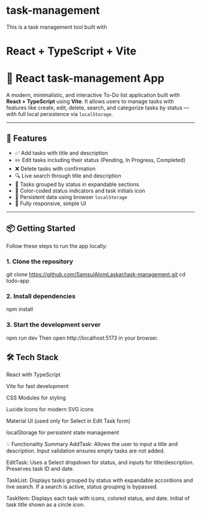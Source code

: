 # task-management

This is a task management tool built with

# React + TypeScript + Vite

# 📝 React task-management App

A modern, minimalistic, and interactive To-Do list application built with **React + TypeScript** using **Vite**. It allows users to manage tasks with features like create, edit, delete, search, and categorize tasks by status — with full local persistence via `localStorage`.

---

## 🚀 Features

- ✅ Add tasks with title and description
- ✏️ Edit tasks including their status (Pending, In Progress, Completed)
- ❌ Delete tasks with confirmation
- 🔍 Live search through title and description
- 📂 Tasks grouped by status in expandable sections
- 🎨 Color-coded status indicators and task initials icon
- 💾 Persistent data using browser `localStorage`
- 📱 Fully responsive, simple UI

---

## 📦 Getting Started

Follow these steps to run the app locally:

### 1. Clone the repository

git clone https://github.com/SamsulAlomLaskar/task-management.git
cd todo-app

### 2. Install dependencies

npm install

### 3. Start the development server

npm run dev
Then open http://localhost:5173 in your browser.

## 🛠 Tech Stack

React with TypeScript

Vite for fast development

CSS Modules for styling

Lucide Icons for modern SVG icons

Material UI (used only for Select in Edit Task form)

localStorage for persistent state management

💡 Functionality Summary
AddTask: Allows the user to input a title and description. Input validation ensures empty tasks are not added.

EditTask: Uses a Select dropdown for status, and inputs for title/description. Preserves task ID and date.

TaskList: Displays tasks grouped by status with expandable accordions and live search. If a search is active, status grouping is bypassed.

TaskItem: Displays each task with icons, colored status, and date. Initial of task title shown as a circle icon.
